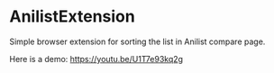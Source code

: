 # AnilistExtension
Simple browser extension for sorting the list in Anilist compare page.

Here is a demo: https://youtu.be/U1T7e93kq2g
